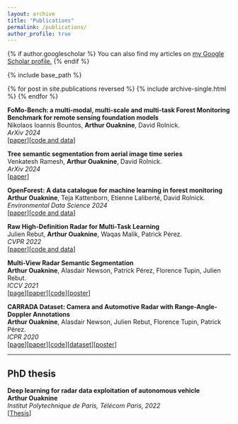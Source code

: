 ```yaml
---
layout: archive
title: "Publications"
permalink: /publications/
author_profile: true
---
```


{% if author.googlescholar %}
  You can also find my articles on <u><a href="{{author.googlescholar}}">my Google Scholar profile</a>.</u>
{% endif %}

{% include base_path %}

{% for post in site.publications reversed %}
  {% include archive-single.html %}
{% endfor %}

**FoMo-Bench: a multi-modal, multi-scale and multi-task Forest Monitoring Benchmark for remote sensing foundation models**  
Nikolaos Ioannis Bountos, **Arthur Ouaknine**, David Rolnick.  
*ArXiv 2024*  
[[paper](https://arxiv.org/abs/2312.10114)][[code and data](https://github.com/RolnickLab/FoMo-Bench)]  

**Tree semantic segmentation from aerial image time series**  
Venkatesh Ramesh, **Arthur Ouaknine**, David Rolnick.  
*ArXiv 2024*  
[[paper](https://arxiv.org/abs/2407.13102)]  

**OpenForest: A data catalogue for machine learning in forest monitoring**  
**Arthur Ouaknine**, Teja Kattenborn, Etienne Laliberté, David Rolnick.  
*Environmental Data Science 2024*  
[[paper](https://arxiv.org/abs/2311.00277)][[code and data](https://github.com/RolnickLab/OpenForest)]  


**Raw High-Definition Radar for Multi-Task Learning**  
Julien Rebut, **Arthur Ouaknine**, Waqas Malik, Patrick Pérez.  
*CVPR 2022*  
[[paper](https://arxiv.org/abs/2112.10646)][[code and data](https://github.com/valeoai/radial)]  



**Multi-View Radar Semantic Segmentation**  
**Arthur Ouaknine**, Alasdair Newson, Patrick Pérez, Florence Tupin, Julien Rebut.  
*ICCV 2021*  
[[page](https://arthurouaknine.github.io/codeanddata/mvrss)][[paper](https://arxiv.org/abs/2103.16214)][[code](https://github.com/valeoai/MVRSS)][[poster](https://arthurouaknine.github.io/files/posters/ICCV2021_poster.pdf)]  


**CARRADA Dataset: Camera and Automotive Radar with Range-Angle-Doppler Annotations**  
**Arthur Ouaknine**, Alasdair Newson, Julien Rebut, Florence Tupin, Patrick Pérez.  
*ICPR 2020*  
[[page](https://arthurouaknine.github.io/codeanddata/carrada)][[paper](https://arxiv.org/abs/2005.01456)][[code](https://github.com/valeoai/carrada_dataset)][[dataset](https://arthurouaknine.github.io/codeanddata/carrada)][[poster](https://arthurouaknine.github.io/files/posters/ICPR2020_poster.pdf)]


---

## PhD thesis

**Deep learning for radar data exploitation of autonomous vehicle**  
**Arthur Ouaknine**  
*Institut Polytechnique de Paris, Télécom Paris, 2022*  
[[Thesis](https://arxiv.org/abs/2203.08038)]  